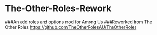 # The-Other-Roles-Rework
###An add roles and options mod for Among Us
###Reworked from The Other Roles 
https://github.com/TheOtherRolesAU/TheOtherRoles



